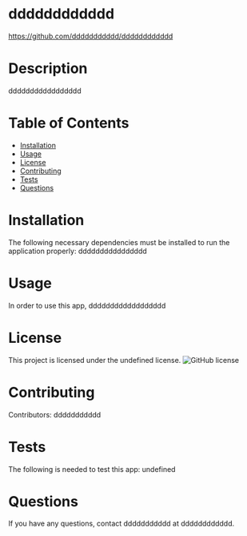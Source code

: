 
  # dddddddddddd
  https://github.com/ddddddddddd/dddddddddddd
  # Description
  ddddddddddddddddd
  # Table of Contents 
  * [Installation](#installation)
  * [Usage](#usage)
  * [License](#license)
  * [Contributing](#contributing)
  * [Tests](#tests)
  * [Questions](#questions)
  # Installation
  The following necessary dependencies must be installed to run the application properly: dddddddddddddddd
  # Usage
  In order to use this app, dddddddddddddddddd
  # License
  This project is licensed under the undefined license. 
  ![GitHub license](https://img.shields.io/badge/license-MIT-blue.svg)
  # Contributing
  ​Contributors: ddddddddddd
  # Tests
  The following is needed to test this app: undefined
  # Questions
  If you have any questions, contact ddddddddddd at dddddddddddd.
  